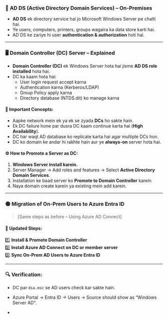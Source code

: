 

### 🔵 **AD DS (Active Directory Domain Services) – On-Premises**

- **AD DS** ek directory service hai jo Microsoft Windows Server pe chalti hai.
- Ye users, computers, printers, groups wagaira ka data store karti hai.
- AD DS ke zariye hi user **authentication & authorization** hoti hai.

---

### 🖥️ **Domain Controller (DC) Server – Explained**

- **Domain Controller (DC)** ek Windows Server hota hai jisme **AD DS role installed** hota hai.
- DC ka kaam hota hai:  
  - User login request accept karna  
  - Authentication karna (Kerberos/LDAP)  
  - Group Policy apply karna  
  - Directory database (NTDS.dit) ko manage karna

#### 🧠 Important Concepts:
- Aapke network mein ek ya ek se zyada **DCs** ho sakte hain.
- Ek DC failure hone par dusra DC kaam continue karta hai (**High Availability**).
- DC har waqt AD database ko replicate karta hai agar multiple DCs hon.
- DC ko domain ke andar hi rakhte hain aur ye **always-on** server hota hai.

#### ⚙️ How to Promote a Server as DC:
1. **Windows Server install karein.**
2. Server Manager → Add roles and features → Select **Active Directory Domain Services**.
3. Installation ke baad server ko **Promote to Domain Controller** karein.
4. Naya domain create karein ya existing mein add karein.

---

### 🟢 **Migration of On-Prem Users to Azure Entra ID**

> [Same steps as before – Using Azure AD Connect]

#### 🔁 Updated Steps:
1️⃣ **Install & Promote Domain Controller**  
2️⃣ **Install Azure AD Connect on DC or member server**  
3️⃣ **Sync On-Prem AD Users to Azure Entra ID**

---

### 🔍 Verification:
- DC par `dsa.msc` se AD users check kar sakte hain.
- Azure Portal → Entra ID → Users → Source should show as “Windows Server AD”.

-